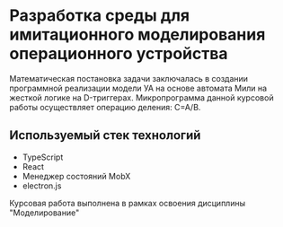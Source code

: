 # Разработка среды для имитационного моделирования операционного устройства

Математическая постановка задачи заключалась в создании программной реализации модели УА на основе автомата Мили на жесткой логике на D-триггерах.
Микропрограмма данной курсовой работы осуществляет операцию деления: C=A/B.

## Используемый стек технологий

- TypeScript
- React
- Менеджер состояний MobX
- electron.js

Курсовая работа выполнена в рамках освоения дисциплины "Моделирование" 

